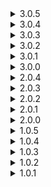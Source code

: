 <details>
  <summary>3.0.5</summary>

  [Diff from 3.0.4](https://github.com/Alorel/ngforage/compare/3.0.4...3.0.5)

  <ul>
    <li><strong>fix:</strong> sessionStorage not defined bug fixed in <a href="https://github.com/Alorel/ngforage/pull/60">!60</a></li>
  </ul>
</details>

<details>
  <summary>3.0.4</summary>

  [Diff from 3.0.3](https://github.com/Alorel/ngforage/compare/3.0.3...3.0.4)

  <ul>
    <li><strong>fix:</strong> Package metadata for AoT compilation should now be generated correctly.</li>
  </ul>
</details>

<details>
  <summary>3.0.3</summary>

  [Diff from 3.0.2](https://github.com/Alorel/ngforage/compare/3.0.2...3.0.3)

  <ul>
    <li><strong>documentation:</strong> Added missing documentation for localForage as a peer dependency</li>
  </ul>
</details>

<details>
  <summary>3.0.2</summary>

  [Diff from 3.0.1](https://github.com/Alorel/ngforage/compare/3.0.1...3.0.2)

  <ul>
    <li><strong>chore:</strong> Add package keywords to npm</li>
  </ul>
</details>

<details>
  <summary>3.0.1</summary>

  [Diff from 3.0.0](https://github.com/Alorel/ngforage/compare/3.0.0...3.0.1)

  <ul>
    <li><strong>fix:</strong> Fixed the README not generating properly for the packaged version</li>
  </ul>
</details>

<details>
  <summary>3.0.0</summary>

  [Diff from 2.0.4](https://github.com/Alorel/ngforage/compare/2.0.4...3.0.0)

  <ul>
    <li><strong>chore:</strong> Packaged with Angular 6-specific dependencies</li>
  </ul>
</details>

<details>
  <summary>2.0.4</summary>

  [Diff from 2.0.3](https://github.com/Alorel/ngforage/compare/2.0.3...2.0.4)

  <ul>
    <li><strong>fix:</strong> sessionStorage not defined bug fixed in <a href="https://github.com/Alorel/ngforage/pull/60">!60</a></li>
  </ul>
</details>

<details>
  <summary>2.0.3</summary>

  [Diff from 2.0.2](https://github.com/Alorel/ngforage/compare/2.0.2...2.0.3)

  <ul>
    <li><strong>fix:</strong> Package metadata for AoT compilation should now be generated correctly.</li>
  </ul>
</details>

<details>
  <summary>2.0.2</summary>

  [Diff from 2.0.1](https://github.com/Alorel/ngforage/compare/2.0.1...2.0.2)

  <ul>
    <li><strong>documentation:</strong> Added missing documentation for localForage as a peer dependency</li>
  </ul>
</details>

<details>
  <summary>2.0.1</summary>

  [Diff from 2.0.0](https://github.com/Alorel/ngforage/compare/2.0.0...2.0.1)

  <ul>
    <li><strong>fix:</strong> Fixed the README not generating properly for the packaged version</li>
  </ul>
</details>

<details>
  <summary>2.0.0</summary>

  [Diff from 1.0.5](https://github.com/Alorel/ngforage/compare/1.0.5...2.0.0)

  <ul>
    <li><strong>breaking:</strong> NgForageModule must now be imported in the app module via `NgForageModule.forRoot()`</li>
    <li><strong>breaking:</strong> localForage is now a peer dependency</li>
    <li><strong>build:</strong> The library is now packaged with ng-packagr</li>
    <li><strong>feat:</strong> A sessionStorage wrapper driver is now available</li>
    <li><strong>feat:</strong> NgForage and NgForageCache instances can now be cloned - this is useful mainly for services that can't have a providers annotation</li>
  </ul>
</details>

<details>
  <summary>1.0.5</summary>

  [Diff from 1.0.4](https://github.com/Alorel/ngforage/compare/1.0.4...1.0.5)

  <ul>
    <li><strong>test:</strong> Added Firefox and Safari tests</li>
  </ul>
</details>

<details>
  <summary>1.0.4</summary>

  [Diff from 1.0.3](https://github.com/Alorel/ngforage/compare/1.0.3...1.0.4)

  <ul>
    <li><strong>chore:</strong> Core refactored</li>
    <li><strong>demo:</strong> Demo is now available offline</li>
  </ul>
</details>

<details>
  <summary>1.0.3</summary>

  [Diff from 1.0.2](https://github.com/Alorel/ngforage/compare/1.0.2...1.0.3)

  <ul>
    <li><strong>chore:</strong> README link fix</li>
  </ul>
</details>

<details>
  <summary>1.0.2</summary>

  [Diff from 1.0.1](https://github.com/Alorel/ngforage/compare/1.0.1...1.0.2)

  <ul>
    <li><strong>chore:</strong> Fixed CDN links</li>
    <li><strong>chore:</strong> Package cleanup</li>
  </ul>
</details>

<details>
  <summary>1.0.1</summary>

  <ul>
    <li><strong>chore:</strong> Package cleanup</li>
    <li><strong>fix:</strong> Fixed demo site generation</li>
  </ul>
</details>
